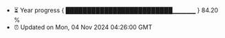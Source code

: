 - ⏳ Year progress { █████████████████████████▁▁▁▁▁ } 84.20 %
- ⏰ Updated on Mon, 04 Nov 2024 04:26:00 GMT

